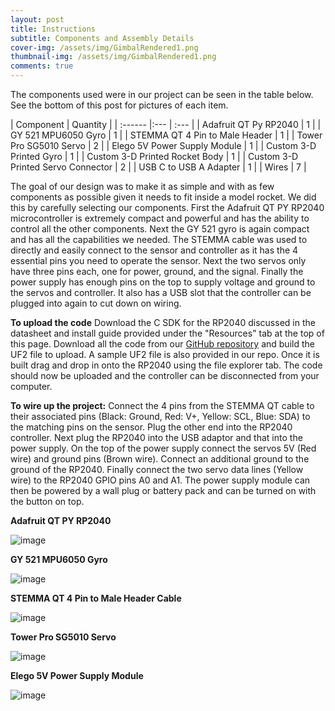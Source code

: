 ```yaml
---
layout: post
title: Instructions
subtitle: Components and Assembly Details
cover-img: /assets/img/GimbalRendered1.png
thumbnail-img: /assets/img/GimbalRendered1.png
comments: true
---
```


The components used were in our project can be seen in the table below. See the bottom of this post for pictures of each item.

| Component | Quantity |
| :------ |:--- | :--- |
| Adafruit QT Py RP2040 | 1 |
| GY 521 MPU6050 Gyro | 1 |
| STEMMA QT 4 Pin to Male Header | 1 |
| Tower Pro SG5010 Servo | 2 |
| Elego 5V Power Supply Module | 1 |
| Custom 3-D Printed Gyro | 1 |
| Custom 3-D Printed Rocket Body | 1 |
| Custom 3-D Printed Servo Connector | 2 |
| USB C to USB A Adapter | 1 |
| Wires | 7 |


The goal of our design was to make it as simple and with as few components as possible given it needs to fit inside a model rocket. We did this by carefully selecting our components. First the Adafruit QT PY RP2040 microcontroller is extremely compact and powerful and has the ability to control all the other components. Next the GY 521 gyro is again compact and has all the capabilities we needed. The STEMMA cable was used to directly and easily connect to the sensor and controller as it has the 4 essential pins you need to operate the sensor. Next the two servos only have three pins each, one for power, ground, and the signal. Finally the power supply has enough pins on the top to supply voltage and ground to the servos and controller. It also has a USB slot that the controller can be plugged into again to cut down on wiring.


**To upload the code**
Download the C SDK for the RP2040 discussed in the datasheet and install guide provided under the "Resources" tab at the top of this page. Download all the code from our [GitHub repository](https://github.com/ESE519TeamGimbal/Project-Code) and build the UF2 file to upload. A sample UF2 file is also provided in our repo. Once it is built drag and drop in onto the RP2040 using the file explorer tab. The code should now be uploaded and the controller can be disconnected from your computer.


**To wire up the project:**
Connect the 4 pins from the STEMMA QT cable to their associated pins (Black: Ground, Red: V+, Yellow: SCL, Blue: SDA) to the matching pins on the sensor. Plug the other end into the RP2040 controller. Next plug the RP2040 into the USB adaptor and that into the power supply. On the top of the power supply connect the servos 5V (Red wire) and ground pins (Brown wire). Connect an additional ground to the ground of the RP2040. Finally connect the two servo data lines (Yellow wire) to the RP2040 GPIO pins A0 and A1. The power supply module can then be powered by a wall plug or battery pack and can be turned on with the button on top.


**Adafruit QT PY RP2040**

![image](https://user-images.githubusercontent.com/114199773/210021693-3a382f32-56c6-43b4-a9d5-326a68b6f387.png)

**GY 521 MPU6050 Gyro**

![image](https://user-images.githubusercontent.com/114199773/210021807-56bb9a16-6f76-42f6-9674-96bd38e39fbd.png)

**STEMMA QT 4 Pin to Male Header Cable**

![image](https://user-images.githubusercontent.com/114199773/210021840-06d31ae5-9c64-4336-9a41-cd7637355429.png)

**Tower Pro SG5010 Servo**

![image](https://user-images.githubusercontent.com/114199773/210021869-41edc4b6-6b68-4b22-8b13-dd03fe14d888.png)

**Elego 5V Power Supply Module**

![image](https://user-images.githubusercontent.com/114199773/210021631-5e72f377-e7c2-4e8c-9a8f-7d7a3e413dc3.png)

